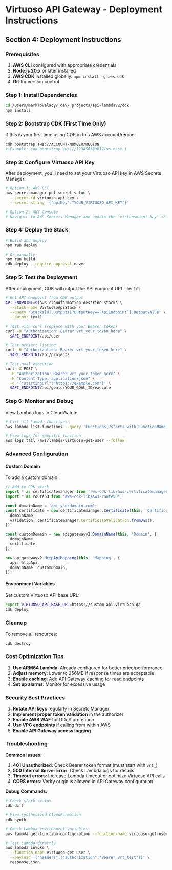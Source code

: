 # Virtuoso API Gateway - Deployment Instructions

## Section 4: Deployment Instructions

### Prerequisites

1. **AWS CLI** configured with appropriate credentials
2. **Node.js 20.x** or later installed
3. **AWS CDK** installed globally: `npm install -g aws-cdk`
4. **Git** for version control

### Step 1: Install Dependencies

```bash
cd /Users/marklovelady/_dev/_projects/api-lambdav2/cdk
npm install
```

### Step 2: Bootstrap CDK (First Time Only)

If this is your first time using CDK in this AWS account/region:

```bash
cdk bootstrap aws://ACCOUNT-NUMBER/REGION
# Example: cdk bootstrap aws://123456789012/us-east-1
```

### Step 3: Configure Virtuoso API Key

After deployment, you'll need to set your Virtuoso API key in AWS Secrets Manager:

```bash
# Option 1: AWS CLI
aws secretsmanager put-secret-value \
  --secret-id virtuoso-api-key \
  --secret-string '{"apiKey":"YOUR_VIRTUOSO_API_KEY"}'

# Option 2: AWS Console
# Navigate to AWS Secrets Manager and update the 'virtuoso-api-key' secret
```

### Step 4: Deploy the Stack

```bash
# Build and deploy
npm run deploy

# Or manually:
npm run build
cdk deploy --require-approval never
```

### Step 5: Test the Deployment

After deployment, CDK will output the API endpoint URL. Test it:

```bash
# Get API endpoint from CDK output
API_ENDPOINT=$(aws cloudformation describe-stacks \
  --stack-name VirtuosoApiStack \
  --query 'Stacks[0].Outputs[?OutputKey==`ApiEndpoint`].OutputValue' \
  --output text)

# Test with curl (replace with your Bearer token)
curl -H "Authorization: Bearer vrt_your_token_here" \
  $API_ENDPOINT/api/user

# Test project listing
curl -H "Authorization: Bearer vrt_your_token_here" \
  $API_ENDPOINT/api/projects

# Test goal execution
curl -X POST \
  -H "Authorization: Bearer vrt_your_token_here" \
  -H "Content-Type: application/json" \
  -d '{"startingUrl":"https://example.com"}' \
  $API_ENDPOINT/api/goals/YOUR_GOAL_ID/execute
```

### Step 6: Monitor and Debug

View Lambda logs in CloudWatch:

```bash
# List all Lambda functions
aws lambda list-functions --query 'Functions[?starts_with(FunctionName, `virtuoso-`)].FunctionName'

# View logs for specific function
aws logs tail /aws/lambda/virtuoso-get-user --follow
```

### Advanced Configuration

#### Custom Domain

To add a custom domain:

```typescript
// Add to CDK stack
import * as certificatemanager from 'aws-cdk-lib/aws-certificatemanager';
import * as route53 from 'aws-cdk-lib/aws-route53';

const domainName = 'api.yourdomain.com';
const certificate = new certificatemanager.Certificate(this, 'Certificate', {
  domainName,
  validation: certificatemanager.CertificateValidation.fromDns(),
});

const customDomain = new apigatewayv2.DomainName(this, 'Domain', {
  domainName,
  certificate,
});

new apigatewayv2.HttpApiMapping(this, 'Mapping', {
  api: httpApi,
  domainName: customDomain,
});
```

#### Environment Variables

Set custom Virtuoso API base URL:

```bash
export VIRTUOSO_API_BASE_URL=https://custom-api.virtuoso.qa
cdk deploy
```

### Cleanup

To remove all resources:

```bash
cdk destroy
```

### Cost Optimization Tips

1. **Use ARM64 Lambda**: Already configured for better price/performance
2. **Adjust memory**: Lower to 256MB if response times are acceptable
3. **Enable caching**: Add API Gateway caching for read endpoints
4. **Set up alarms**: Monitor for excessive usage

### Security Best Practices

1. **Rotate API keys** regularly in Secrets Manager
2. **Implement proper token validation** in the authorizer
3. **Enable AWS WAF** for DDoS protection
4. **Use VPC endpoints** if calling from within AWS
5. **Enable API Gateway access logging**

### Troubleshooting

**Common Issues:**

1. **401 Unauthorized**: Check Bearer token format (must start with `vrt_`)
2. **500 Internal Server Error**: Check Lambda logs for details
3. **Timeout errors**: Increase Lambda timeout or optimize Virtuoso API calls
4. **CORS errors**: Verify origin is allowed in API Gateway configuration

**Debug Commands:**

```bash
# Check stack status
cdk diff

# View synthesized CloudFormation
cdk synth

# Check Lambda environment variables
aws lambda get-function-configuration --function-name virtuoso-get-user

# Test Lambda directly
aws lambda invoke \
  --function-name virtuoso-get-user \
  --payload '{"headers":{"authorization":"Bearer vrt_test"}}' \
  response.json
```